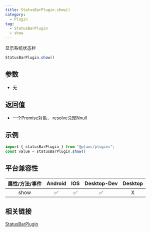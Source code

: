 ```yaml
---
title: StatusBarPlugin.show()
category:
  - Plugin
tag:
  - StatusBarPlugin
  - show 
---
```


显示系统状态栏

```js
StatusBarPlugin.show()
```

## 参数

  - 无

## 返回值

  - 一个Promise对象， resolve兑现Nnull

## 示例
```js
import { statusBarPlugin } from "@plaoc/plugins";
const value = statusBarPlugin.show()
```


## 平台兼容性

| 属性/方法/事件 | Android | IOS | Desktop-Dev | Desktop |
|:------------:|:-------:|:---:|:-----------:|:-------:|
| show     | ✅      | ✅  | ✅          | X       |

## 相关链接

[StatusBarPlugin](./index.md)


